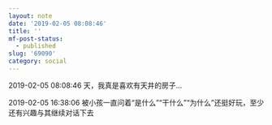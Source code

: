 ```yaml
---
layout: note
date: '2019-02-05 08:08:46'
title: ''
mf-post-status:
  - published
slug: '69090'
category: social
---
```

2019-02-05 08:08:46 天，我真是喜欢有天井的房子…

2019-02-05 16:38:06 被小孩一直问着“是什么”“干什么”“为什么”还挺好玩，至少还有兴趣与其继续对话下去
